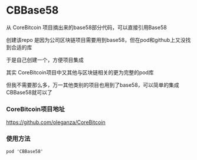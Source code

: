 # CBBase58
从 CoreBitcoin 项目摘出来的base58部分代码，可以直接引用Base58 

创建该repo 是因为公司区块链项目需要用到base58，但在pod和github上又没找到合适的库

于是自己创建一个，方便项目集成

其实 CoreBitcoin项目中又其他与区块链相关的更为完整的pod库

但我不需要那么多，万一其他类别的项目也用到了base58，可以简单的集成CBBase58就可以了

### CoreBitcoin项目地址
https://github.com/oleganza/CoreBitcoin

### 使用方法
```
pod 'CBBase58'
```
